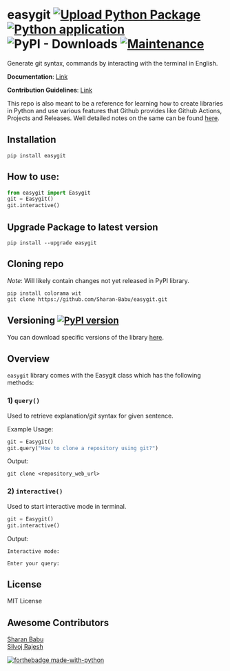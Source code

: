 # easygit [![Upload Python Package](https://github.com/Sharan-Babu/easygit/actions/workflows/python-publish.yml/badge.svg)](https://github.com/Sharan-Babu/easygit/actions/workflows/python-publish.yml) [![Python application](https://github.com/Sharan-Babu/easygit/actions/workflows/python-app.yml/badge.svg)](https://github.com/Sharan-Babu/easygit/actions/workflows/python-app.yml) ![PyPI - Downloads](https://img.shields.io/pypi/dw/easygit) [![Maintenance](https://img.shields.io/badge/Maintained%3F-yes-green.svg)](https://GitHub.com/Naereen/StrapDown.js/graphs/commit-activity)

Generate git syntax, commands by interacting with the terminal in English.

**Documentation**: [Link](https://github.com/Sharan-Babu/easygit/wiki/Documentation)

**Contribution Guidelines**: [Link](https://github.com/Sharan-Babu/easygit/wiki/Contribution)

This repo is also meant to be a reference for learning how to create libraries in Python and use various features that Github provides like Github Actions, Projects and Releases. Well detailed notes on the same can be found [here](https://github.com/Sharan-Babu/easygit/wiki).

## Installation
~~~
pip install easygit
~~~

## How to use:
~~~python
from easygit import Easygit
git = Easygit()
git.interactive()
~~~

## Upgrade Package to latest version
~~~
pip install --upgrade easygit
~~~

## Cloning repo 
_Note_: Will likely contain changes not yet released in PyPI library.
~~~
pip install colorama wit
git clone https://github.com/Sharan-Babu/easygit.git
~~~

## Versioning [![PyPI version](https://badge.fury.io/py/easygit.svg)](https://badge.fury.io/py/easygit)
You can download specific versions of the library [here](https://github.com/Sharan-Babu/easygit/releases).

## Overview

`easygit` library comes with the Easygit class which has the following methods:
### 1) `query()` 
Used to retrieve explanation/_git_ syntax for given sentence.

Example Usage:
~~~python
git = Easygit()
git.query("How to clone a repository using git?")
~~~

Output:<br>
~~~
git clone <repository_web_url>
~~~

### 2) `interactive()` 
Used to start interactive mode in terminal.
~~~python
git = Easygit()
git.interactive()
~~~

Output:<br>
~~~
Interactive mode:

Enter your query: 
~~~

## License
MIT License

## Awesome Contributors
[Sharan Babu](https://github.com/Sharan-Babu) <br>
[Silvoj Rajesh](https://github.com/rajeshsilvoj)

[![forthebadge made-with-python](http://ForTheBadge.com/images/badges/made-with-python.svg)](https://www.python.org/)
